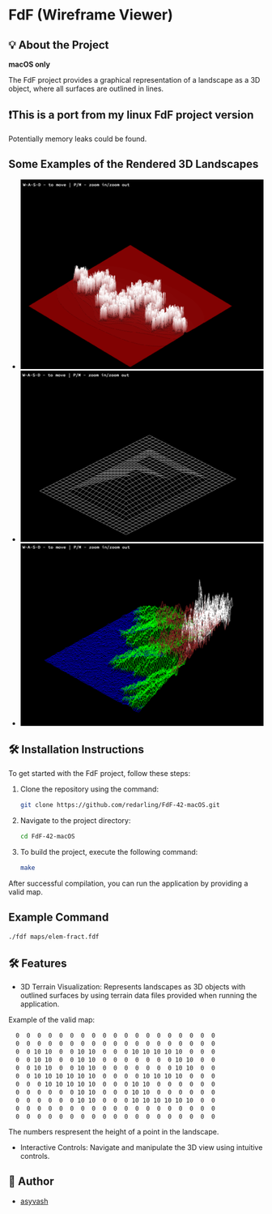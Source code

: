 # FdF (Wireframe Viewer)

## 💡 About the Project

**macOS only**

The FdF project provides a graphical representation of a landscape as a 3D object, where all surfaces are outlined in lines.

## ❗This is a port from my linux FdF project version

Potentially memory leaks could be found. 

## Some Examples of the Rendered 3D Landscapes

- <img src="https://github.com/redarling/FdF-42-macOS/blob/main/img2.png" alt="Screenshot 1" width="500"/>
- <img src="https://github.com/redarling/FdF-42-macOS/blob/main/img1.png" alt="Screenshot 2" width="500"/>
- <img src="https://github.com/redarling/FdF-42-macOS/blob/main/img3.png" alt="Screenshot 3" width="500"/>

## 🛠️ Installation Instructions

To get started with the FdF project, follow these steps:

1. Clone the repository using the command:

    ```bash
    git clone https://github.com/redarling/FdF-42-macOS.git
    ```

2. Navigate to the project directory:

    ```bash
    cd FdF-42-macOS
    ```

3. To build the project, execute the following command:

    ```bash
    make
    ```

After successful compilation, you can run the application by providing a valid map.

## Example Command

```bash
./fdf maps/elem-fract.fdf
```

## 🛠️ Features

-   3D Terrain Visualization: Represents landscapes as 3D objects with outlined surfaces by using terrain data files provided when running the application.

Example of the valid map:

      0  0  0  0  0  0  0  0  0  0  0  0  0  0  0  0  0  0  0
      0  0  0  0  0  0  0  0  0  0  0  0  0  0  0  0  0  0  0
      0  0 10 10  0  0 10 10  0  0  0 10 10 10 10 10  0  0  0
      0  0 10 10  0  0 10 10  0  0  0  0  0  0  0 10 10  0  0
      0  0 10 10  0  0 10 10  0  0  0  0  0  0  0 10 10  0  0
      0  0 10 10 10 10 10 10  0  0  0  0 10 10 10 10  0  0  0
      0  0  0 10 10 10 10 10  0  0  0 10 10  0  0  0  0  0  0
      0  0  0  0  0  0 10 10  0  0  0 10 10  0  0  0  0  0  0
      0  0  0  0  0  0 10 10  0  0  0 10 10 10 10 10 10  0  0
      0  0  0  0  0  0  0  0  0  0  0  0  0  0  0  0  0  0  0
      0  0  0  0  0  0  0  0  0  0  0  0  0  0  0  0  0  0  0

The numbers respresent the height of a point in the landscape.

-   Interactive Controls: Navigate and manipulate the 3D view using intuitive controls.

## 📝 Author
- [asyvash](https://github.com/redarling)
